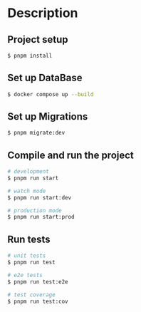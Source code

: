 # Description

## Project setup

```bash
$ pnpm install
```

## Set up DataBase

```bash
$ docker compose up --build
```

## Set up Migrations

```bash
$ pnpm migrate:dev
```

## Compile and run the project

```bash
# development
$ pnpm run start

# watch mode
$ pnpm run start:dev

# production mode
$ pnpm run start:prod
```

## Run tests

```bash
# unit tests
$ pnpm run test

# e2e tests
$ pnpm run test:e2e

# test coverage
$ pnpm run test:cov
```
